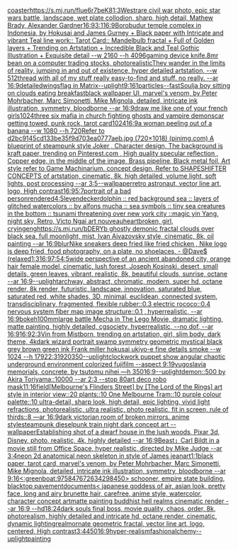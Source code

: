 [coaster](https://www.ebank.nz/aiartgenerator?category=coaster)[<https://s.mj.run/fIue6r7beK8>](https://www.ebank.nz/aiartgenerator?category=%3Chttps%3A//s.mj.run/fIue6r7beK8%3E)[1:3](https://www.ebank.nz/aiartgenerator?category=1%3A3)[West](https://www.ebank.nz/aiartgenerator?category=West)[rare civil war photo, epic star wars battle, landscape, wet plate collodion, sharp, high detail, Mathew Brady, Alexander Gardner](https://www.ebank.nz/aiartgenerator?category=rare%20civil%20war%20photo%2C%20epic%20star%20wars%20battle%2C%20landscape%2C%20wet%20plate%20collodion%2C%20sharp%2C%20high%20detail%2C%20Mathew%20Brady%2C%20Alexander%20Gardner)[16:9](https://www.ebank.nz/aiartgenerator?category=16%3A9)[3:1](https://www.ebank.nz/aiartgenerator?category=3%3A1)[16:9](https://www.ebank.nz/aiartgenerator?category=16%3A9)[Borobudur temple complex in Indonesia, by Hokusai and James Gurney + Black paper with Intricate and vibrant Teal line work:: Tarot Card:: Mandelbulb fractal + Full of Golden layers + Trending on Artstation + Incredible Black and Teal Gothic Illustration + Exquisite detail  --w 2160 --h 4096](https://www.ebank.nz/aiartgenerator?category=Borobudur%20temple%20complex%20in%20Indonesia%2C%20by%20Hokusai%20and%20James%20Gurney%20%2B%20Black%20paper%20with%20Intricate%20and%20vibrant%20Teal%20line%20work%3A%3A%20Tarot%20Card%3A%3A%20Mandelbulb%20fractal%20%2B%20Full%20of%20Golden%20layers%20%2B%20Trending%20on%20Artstation%20%2B%20Incredible%20Black%20and%20Teal%20Gothic%20Illustration%20%2B%20Exquisite%20detail%20%20--w%202160%20--h%204096)[gaming device knife](https://www.ebank.nz/aiartgenerator?category=gaming%20device%20knife)[.8](https://www.ebank.nz/aiartgenerator?category=.8)[mr bean on a computer trading stocks, photorealistic](https://www.ebank.nz/aiartgenerator?category=mr%20bean%20on%20a%20computer%20trading%20stocks%2C%20photorealistic)[They wander in the limits of reality, jumping in and out of existence, hyper detailed artstation, --w 512](https://www.ebank.nz/aiartgenerator?category=They%20wander%20in%20the%20limits%20of%20reality%2C%20jumping%20in%20and%20out%20of%20existence%2C%20hyper%20detailed%20artstation%2C%20--w%20512)[thread with all of my stuff really easy-to-find and stuff.  no really.  --ar 16:9](https://www.ebank.nz/aiartgenerator?category=thread%20with%20all%20of%20my%20stuff%20really%20easy-to-find%20and%20stuff.%20%20no%20really.%20%20--ar%2016%3A9)[detailed](https://www.ebank.nz/aiartgenerator?category=detailed)[wings](https://www.ebank.nz/aiartgenerator?category=wings)[flag in Matrix](https://www.ebank.nz/aiartgenerator?category=flag%20in%20Matrix)[--uplight](https://www.ebank.nz/aiartgenerator?category=--uplight)[9:16](https://www.ebank.nz/aiartgenerator?category=9%3A16)[1](https://www.ebank.nz/aiartgenerator?category=1)[particles](https://www.ebank.nz/aiartgenerator?category=particles)[--fast](https://www.ebank.nz/aiartgenerator?category=--fast)[Soulja boy sitting on clouds eating breakfast](https://www.ebank.nz/aiartgenerator?category=Soulja%20boy%20sitting%20on%20clouds%20eating%20breakfast)[black wallpaper UI, marvel's venom, by Peter Mohrbacher, Marc Simonetti, Mike Mignola, detailed, intricate ink illustration, symmetry, bloodborne --ar 16:9](https://www.ebank.nz/aiartgenerator?category=black%20wallpaper%20UI%2C%20marvel%27s%20venom%2C%20by%20Peter%20Mohrbacher%2C%20Marc%20Simonetti%2C%20Mike%20Mignola%2C%20detailed%2C%20intricate%20ink%20illustration%2C%20symmetry%2C%20bloodborne%20--ar%2016%3A9)[draw me like one of your french girls](https://www.ebank.nz/aiartgenerator?category=draw%20me%20like%20one%20of%20your%20french%20girls)[1024](https://www.ebank.nz/aiartgenerator?category=1024)[three six mafia in church fighting ghosts and vampire demons](https://www.ebank.nz/aiartgenerator?category=three%20six%20mafia%20in%20church%20fighting%20ghosts%20and%20vampire%20demons)[car getting towed, punk rock, tarot card](https://www.ebank.nz/aiartgenerator?category=car%20getting%20towed%2C%20punk%20rock%2C%20tarot%20card)[1024](https://www.ebank.nz/aiartgenerator?category=1024)[16:9](https://www.ebank.nz/aiartgenerator?category=16%3A9)[a woman peeling out of a banana --w 1080 --h 720](https://www.ebank.nz/aiartgenerator?category=a%20woman%20peeling%20out%20of%20a%20banana%20--w%201080%20--h%20720)[Refer to d2bc9145cd133be35f9d703ea0777aeb.jpg (720×1018) (pinimg.com)  A blueprint of steampunk style Joker ,  Character design, The background is kraft paper,  trending on Pinterest.com  , High quality specular reflection ,  Copper  edge, in the middle of the image, Brass pipeline,  Black metal foil,  Art style refer to Game Machinarium.  concept design, Refer to SHAPESHIFTER CONCEPTS  of artstation, cinematic,  8k, high detailed,  volume light,  soft lights,  post processing    --ar 3:5](https://www.ebank.nz/aiartgenerator?category=Refer%20to%20d2bc9145cd133be35f9d703ea0777aeb.jpg%20%28720%C3%971018%29%20%28pinimg.com%29%20%20A%20blueprint%20of%20steampunk%20style%20Joker%20%2C%20%20Character%20design%2C%20The%20background%20is%20kraft%20paper%2C%20%20trending%20on%20Pinterest.com%20%20%2C%20High%20quality%20specular%20reflection%20%2C%20%20Copper%20%20edge%2C%20in%20the%20middle%20of%20the%20image%2C%20Brass%20pipeline%2C%20%20Black%20metal%20foil%2C%20%20Art%20style%20refer%20to%20Game%20Machinarium.%20%20concept%20design%2C%20Refer%20to%20SHAPESHIFTER%20CONCEPTS%20%20of%20artstation%2C%20cinematic%2C%20%208k%2C%20high%20detailed%2C%20%20volume%20light%2C%20%20soft%20lights%2C%20%20post%20processing%20%20%20%20--ar%203%3A5)[--wallpaper](https://www.ebank.nz/aiartgenerator?category=--wallpaper)[retro astronaut, vector line art, logo, High contrast](https://www.ebank.nz/aiartgenerator?category=retro%20astronaut%2C%20vector%20line%20art%2C%20logo%2C%20High%20contrast)[16:9](https://www.ebank.nz/aiartgenerator?category=16%3A9)[5:7](https://www.ebank.nz/aiartgenerator?category=5%3A7)[portrait of a bad person](https://www.ebank.nz/aiartgenerator?category=portrait%20of%20a%20bad%20person)[rendered](https://www.ebank.nz/aiartgenerator?category=rendered)[4:5](https://www.ebank.nz/aiartgenerator?category=4%3A5)[leyendecker](https://www.ebank.nz/aiartgenerator?category=leyendecker)[dolphin :: red background sea :: layers of glitched watercolors :: by alfons mucha :: sea symbols :: tiny sea creatures in the bottom :: tsunami threatening over new york city ::](https://www.ebank.nz/aiartgenerator?category=dolphin%20%3A%3A%20red%20background%20sea%20%3A%3A%20layers%20of%20glitched%20watercolors%20%3A%3A%20by%20alfons%20mucha%20%3A%3A%20sea%20symbols%20%3A%3A%20tiny%20sea%20creatures%20in%20the%20bottom%20%3A%3A%20tsunami%20threatening%20over%20new%20york%20city%20%3A%3A)[magic yin Yang, night sky, Retro, Victo Ngai art nouveau](https://www.ebank.nz/aiartgenerator?category=magic%20yin%20Yang%2C%20night%20sky%2C%20Retro%2C%20Victo%20Ngai%20art%20nouveau)[heartbroken, girl, crying](https://www.ebank.nz/aiartgenerator?category=heartbroken%2C%20girl%2C%20crying)[eng](https://www.ebank.nz/aiartgenerator?category=eng)[https://s.mj.run/bDERYb  ghostly demonic fractal clouds over black sea, full moonlight, mist, Ivan Aivazovsky style, cinematic, 8k, oil painting --ar 16:9](https://www.ebank.nz/aiartgenerator?category=https%3A//s.mj.run/bDERYb%20%20ghostly%20demonic%20fractal%20clouds%20over%20black%20sea%2C%20full%20moonlight%2C%20mist%2C%20Ivan%20Aivazovsky%20style%2C%20cinematic%2C%208k%2C%20oil%20painting%20--ar%2016%3A9)[blur](https://www.ebank.nz/aiartgenerator?category=blur)[Nike sneakers deep fried like fried chicken , Nike logo is deep fried, food photography, on a plate, no shoelaces, - @Dave$ (relaxed](https://www.ebank.nz/aiartgenerator?category=Nike%20sneakers%20deep%20fried%20like%20fried%20chicken%20%2C%20Nike%20logo%20is%20deep%20fried%2C%20food%20photography%2C%20on%20a%20plate%2C%20no%20shoelaces%2C%20-%20%40Dave%24%20%28relaxed)[1:3](https://www.ebank.nz/aiartgenerator?category=1%3A3)[16:9](https://www.ebank.nz/aiartgenerator?category=16%3A9)[7:5](https://www.ebank.nz/aiartgenerator?category=7%3A5)[4:5](https://www.ebank.nz/aiartgenerator?category=4%3A5)[](https://www.ebank.nz/aiartgenerator?category=)[wide perspective of an ancient abandoned city, orange hair female model, cinematic, lush forest, Joseph Kosinski, desert, small details, green leaves, vibrant, realistic, 8k, beautiful clouds, sunrise, octane --ar 16:9](https://www.ebank.nz/aiartgenerator?category=wide%20perspective%20of%20an%20ancient%20abandoned%20city%2C%20orange%20hair%20female%20model%2C%20cinematic%2C%20lush%20forest%2C%20Joseph%20Kosinski%2C%20desert%2C%20small%20details%2C%20green%20leaves%2C%20vibrant%2C%20realistic%2C%208k%2C%20beautiful%20clouds%2C%20sunrise%2C%20octane%20--ar%2016%3A9)[--uplight](https://www.ebank.nz/aiartgenerator?category=--uplight)[archway, abstract, chromatic, modern, super hd, octane render, 8k render, futuristic, landscape, innovation, saturated blue, saturated red, white shades, 3D, minimal, euclidean, connected system, transdisciplinary, fragmented, flexible rubber::0.3 electric rococo::0.4 nervous system fiber map image structure::0.1 , hyperrealistic, --ar 16:9](https://www.ebank.nz/aiartgenerator?category=archway%2C%20abstract%2C%20chromatic%2C%20modern%2C%20super%20hd%2C%20octane%20render%2C%208k%20render%2C%20futuristic%2C%20landscape%2C%20innovation%2C%20saturated%20blue%2C%20saturated%20red%2C%20white%20shades%2C%203D%2C%20minimal%2C%20euclidean%2C%20connected%20system%2C%20transdisciplinary%2C%20fragmented%2C%20flexible%20rubber%3A%3A0.3%20electric%20rococo%3A%3A0.4%20nervous%20system%20fiber%20map%20image%20structure%3A%3A0.1%20%2C%20hyperrealistic%2C%20--ar%2016%3A9)[bokeh](https://www.ebank.nz/aiartgenerator?category=bokeh)[100mm](https://www.ebank.nz/aiartgenerator?category=100mm)[large battle Mecha in The Lego Movie, dramatic lighting, matte painting, highly detailed, cgsociety, hyperrealistic, --no dof, --ar 16:9](https://www.ebank.nz/aiartgenerator?category=large%20battle%20Mecha%20in%20The%20Lego%20Movie%2C%20dramatic%20lighting%2C%20matte%20painting%2C%20highly%20detailed%2C%20cgsociety%2C%20hyperrealistic%2C%20--no%20dof%2C%20--ar%2016%3A9)[16:9](https://www.ebank.nz/aiartgenerator?category=16%3A9)[2:3](https://www.ebank.nz/aiartgenerator?category=2%3A3)[Vin from Mistborn, trending on artstation, girl, slim body, dark theme, 4k](https://www.ebank.nz/aiartgenerator?category=Vin%20from%20Mistborn%2C%20trending%20on%20artstation%2C%20girl%2C%20slim%20body%2C%20dark%20theme%2C%204k)[dark wizard portrait swamp  symmetry geometric mystical black grey brown green ink Frank miller hokusai ukiyo-e fine details smoke --w 1024 --h 1792](https://www.ebank.nz/aiartgenerator?category=dark%20wizard%20portrait%20swamp%20%20symmetry%20geometric%20mystical%20black%20grey%20brown%20green%20ink%20Frank%20miller%20hokusai%20ukiyo-e%20fine%20details%20smoke%20--w%201024%20--h%201792)[2:3](https://www.ebank.nz/aiartgenerator?category=2%3A3)[1920](https://www.ebank.nz/aiartgenerator?category=1920)[350](https://www.ebank.nz/aiartgenerator?category=350)[--uplight](https://www.ebank.nz/aiartgenerator?category=--uplight)[clockwork puppet show angular chaotic underground environment colorized fujifilm --aspect 9:19](https://www.ebank.nz/aiartgenerator?category=clockwork%20puppet%20show%20angular%20chaotic%20underground%20environment%20colorized%20fujifilm%20--aspect%209%3A19)[yugoslavia memorials, concrete,  by tsutomu nihei —h 350](https://www.ebank.nz/aiartgenerator?category=yugoslavia%20memorials%2C%20concrete%2C%20%20by%20tsutomu%20nihei%20%E2%80%94h%20350)[16:9](https://www.ebank.nz/aiartgenerator?category=16%3A9)[--uplight](https://www.ebank.nz/aiartgenerator?category=--uplight)[demon::500 by Akira Toriyama::10000 --ar 2:3 --stop 80](https://www.ebank.nz/aiartgenerator?category=demon%3A%3A500%20by%20Akira%20Toriyama%3A%3A10000%20--ar%202%3A3%20--stop%2080)[art deco robo mask](https://www.ebank.nz/aiartgenerator?category=art%20deco%20robo%20mask)[11:16](https://www.ebank.nz/aiartgenerator?category=11%3A16)[field](https://www.ebank.nz/aiartgenerator?category=field)[[Melbourne's Flinders Street] by [The Lord of the Rings] art style in interior view::20 plants::10 One Melbourne Tram::10 purple colour palette::10 ultra-detail, sharp look, high detail, epic lighting, vivid light refractions, photorealistic, ultra realistic, photo realistic, fit in screen, rule of thirds::8 —ar 16:9](https://www.ebank.nz/aiartgenerator?category=%5BMelbourne%27s%20Flinders%20Street%5D%20by%20%5BThe%20Lord%20of%20the%20Rings%5D%20art%20style%20in%20interior%20view%3A%3A20%20plants%3A%3A10%20One%20Melbourne%20Tram%3A%3A10%20purple%20colour%20palette%3A%3A10%20ultra-detail%2C%20sharp%20look%2C%20high%20detail%2C%20epic%20lighting%2C%20vivid%20light%20refractions%2C%20photorealistic%2C%20ultra%20realistic%2C%20photo%20realistic%2C%20fit%20in%20screen%2C%20rule%20of%20thirds%3A%3A8%20%E2%80%94ar%2016%3A9)[dark victorian room of broken mirrors. anime style](https://www.ebank.nz/aiartgenerator?category=dark%20victorian%20room%20of%20broken%20mirrors.%20anime%20style)[steampunk dieselpunk train night dark concept art --wallpaper](https://www.ebank.nz/aiartgenerator?category=steampunk%20dieselpunk%20train%20night%20dark%20concept%20art%20--wallpaper)[Establishing shot of a dwarf house in the lush woods, Pixar 3d, Disney, photo, realistic, 4k, highly detailed --ar 16:9](https://www.ebank.nz/aiartgenerator?category=Establishing%20shot%20of%20a%20dwarf%20house%20in%20the%20lush%20woods%2C%20Pixar%203d%2C%20Disney%2C%20photo%2C%20realistic%2C%204k%2C%20highly%20detailed%20--ar%2016%3A9)[Beast」](https://www.ebank.nz/aiartgenerator?category=Beast%E3%80%8D)[Carl Bildt in a movie still from Office Space, hyper realistic, directed by Mike Judge --ar 3:4](https://www.ebank.nz/aiartgenerator?category=Carl%20Bildt%20in%20a%20movie%20still%20from%20Office%20Space%2C%20hyper%20realistic%2C%20directed%20by%20Mike%20Judge%20--ar%203%3A4)[neon 2d anatomical neon skeleton in style of James jean](https://www.ebank.nz/aiartgenerator?category=neon%202d%20anatomical%20neon%20skeleton%20in%20style%20of%20James%20jean)[art](https://www.ebank.nz/aiartgenerator?category=art)[1:1](https://www.ebank.nz/aiartgenerator?category=1%3A1)[black paper, tarot card, marvel's venom, by Peter Mohrbacher, Marc Simonetti, Mike Mignola, detailed, intricate ink illustration, symmetry, bloodborne --ar 9:16](https://www.ebank.nz/aiartgenerator?category=black%20paper%2C%20tarot%20card%2C%20marvel%27s%20venom%2C%20by%20Peter%20Mohrbacher%2C%20Marc%20Simonetti%2C%20Mike%20Mignola%2C%20detailed%2C%20intricate%20ink%20illustration%2C%20symmetry%2C%20bloodborne%20--ar%209%3A16)[<:greenboat:975847672634298450>  schooner, empire state building, blacktop pavement](https://www.ebank.nz/aiartgenerator?category=%3C%3Agreenboat%3A975847672634298450%3E%20%20schooner%2C%20empire%20state%20building%2C%20blacktop%20pavement)[documents](https://www.ebank.nz/aiartgenerator?category=documents)[< japanese goddess of air, asian look, pretty face, long and airy brunette hair, carefree, anime style, watercolor, character concept art](https://www.ebank.nz/aiartgenerator?category=%3C%20japanese%20goddess%20of%20air%2C%20asian%20look%2C%20pretty%20face%2C%20long%20and%20airy%20brunette%20hair%2C%20carefree%2C%20anime%20style%2C%20watercolor%2C%20character%20concept%20art)[matte painting buddhist hell realms cinematic render --ar 16:9 --hd](https://www.ebank.nz/aiartgenerator?category=matte%20painting%20buddhist%20hell%20realms%20cinematic%20render%20--ar%2016%3A9%20--hd)[18:24](https://www.ebank.nz/aiartgenerator?category=18%3A24)[dark souls final boss, movie quality, chaos, order, 8k, photorealism, highly detailed and intricate hd, octane render, cinematic, dynamic lighting](https://www.ebank.nz/aiartgenerator?category=dark%20souls%20final%20boss%2C%20movie%20quality%2C%20chaos%2C%20order%2C%208k%2C%20photorealism%2C%20highly%20detailed%20and%20intricate%20hd%2C%20octane%20render%2C%20cinematic%2C%20dynamic%20lighting)[realm](https://www.ebank.nz/aiartgenerator?category=realm)[ornate geometric fractal, vector line art, logo, centered, High contrast](https://www.ebank.nz/aiartgenerator?category=ornate%20geometric%20fractal%2C%20vector%20line%20art%2C%20logo%2C%20centered%2C%20High%20contrast)[3:4](https://www.ebank.nz/aiartgenerator?category=3%3A4)[450](https://www.ebank.nz/aiartgenerator?category=450)[16:9](https://www.ebank.nz/aiartgenerator?category=16%3A9)[hyper-realism](https://www.ebank.nz/aiartgenerator?category=hyper-realism)[fashion](https://www.ebank.nz/aiartgenerator?category=fashion)[alchemy](https://www.ebank.nz/aiartgenerator?category=alchemy)[--uplight](https://www.ebank.nz/aiartgenerator?category=--uplight)[painting](https://www.ebank.nz/aiartgenerator?category=painting)
